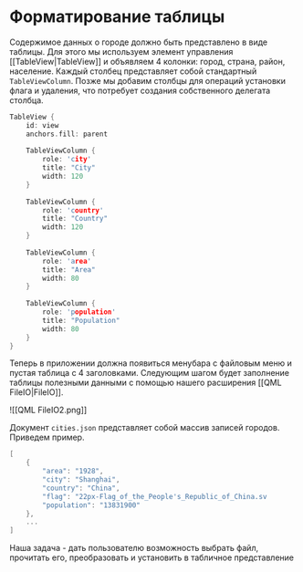 # Форматирование таблицы

Содержимое данных о городе должно быть представлено в виде таблицы. Для этого мы используем элемент управления [[TableView|TableView]] и объявляем 4 колонки: город, страна, район, население. Каждый столбец представляет собой стандартный `TableViewColumn`. Позже мы добавим столбцы для операций установки флага и удаления, что потребует создания собственного делегата столбца.

```c++
TableView {
	id: view
	anchors.fill: parent
	
	TableViewColumn {
		role: 'city'
		title: "City"
		width: 120
	}
	
	TableViewColumn {
		role: 'country'
		title: "Country"
		width: 120
	}
	
	TableViewColumn {
		role: 'area'
		title: "Area"
		width: 80
	}
	
	TableViewColumn {
		role: 'population'
		title: "Population"
		width: 80
	}
}
```

Теперь в приложении должна появиться менубара с файловым меню и пустая таблица с 4 заголовками. Следующим шагом будет заполнение таблицы полезными данными с помощью нашего расширения [[QML FileIO|FileIO]].

![[QML FileIO2.png]]

Документ `cities.json` представляет собой массив записей городов. Приведем пример.

```c++
[
	{
		"area": "1928",
		"city": "Shanghai",
		"country": "China",
		"flag": "22px-Flag_of_the_People's_Republic_of_China.sv
		"population": "13831900"
	},
	...
]
```

Наша задача - дать пользователю возможность выбрать файл, прочитать его, преобразовать и установить в табличное представление




















